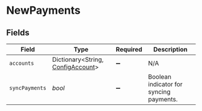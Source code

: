 # NewPayments


## Fields

| Field                                                                     | Type                                                                      | Required                                                                  | Description                                                               |
| ------------------------------------------------------------------------- | ------------------------------------------------------------------------- | ------------------------------------------------------------------------- | ------------------------------------------------------------------------- |
| `accounts`                                                                | Dictionary<String, [ConfigAccount](../../models/shared/ConfigAccount.md)> | :heavy_minus_sign:                                                        | N/A                                                                       |
| `syncPayments`                                                            | *bool*                                                                    | :heavy_minus_sign:                                                        | Boolean indicator for syncing payments.                                   |